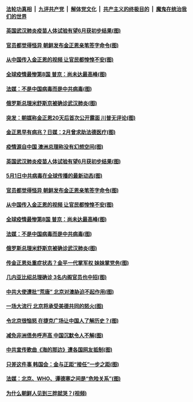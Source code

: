 ####  [法轮功真相](../../../../basic/blob/master/README.md?t=05020901) &nbsp;|&nbsp; [九评共产党](../../../../9ping.md/blob/master/README.md?t=05020901) &nbsp;|&nbsp; [解体党文化](../../../../jtdwh.md/blob/master/README.md?t=05020901)  &nbsp;|&nbsp; [共产主义的终极目的](../../../../gczydzjmd.md/blob/master/README.md?t=05020901) &nbsp;|&nbsp; [魔鬼在统治我们的世界](../../../../mgztzwmdsj.md/blob/master/README.md?t=05020901) 

#### [英国武汉肺炎疫苗人体试验有望6月获初步结果(图)](../pages/p9/931843.md?t=05020901) 

#### [官员都觉得怪异 朝鲜发布金正恩亲笔签字命令(图)](../pages/p9/931766.md?t=05020901) 

#### [从中国传入金正恩的视频 让官民都惶惶不安(图)](../pages/p9/931676.md?t=05020901) 

#### [全球疫情最惨第8国 普京：尚未达最高峰(图)](../pages/p9/931681.md?t=05020901) 

#### [法媒：不是中国病毒而是中共病毒(图)](../pages/p9/931693.md?t=05020901) 

#### [俄罗斯总理米舒斯京被确诊武汉肺炎(图)](../pages/p9/931704.md?t=05020901) 

#### [突发：朝媒称金正恩20天后首次公开露面 川普无评论(图)](../pages/p9/931846.md?t=05020901) 

#### [金正恩早有病兆？日媒：2月曾求助法德医疗(图)](../pages/p9/931793.md?t=05020901) 

#### [疫情源自中国 澳洲总理称没有幻想空间(图)](../pages/p9/931845.md?t=05020901) 

#### [英国武汉肺炎疫苗人体试验有望6月获初步结果(图)](../pages/p9/931843.md?t=05020901) 

#### [5月1日中共病毒在全球传播的最新动态(图)](../pages/p9/931820.md?t=05020901) 

#### [官员都觉得怪异 朝鲜发布金正恩亲笔签字命令(图)](../pages/p9/931766.md?t=05020901) 

#### [从中国传入金正恩的视频 让官民都惶惶不安(图)](../pages/p9/931676.md?t=05020901) 

#### [全球疫情最惨第8国 普京：尚未达最高峰(图)](../pages/p9/931681.md?t=05020901) 

#### [法媒：不是中国病毒而是中共病毒(图)](../pages/p9/931693.md?t=05020901) 

#### [俄罗斯总理米舒斯京被确诊武汉肺炎(图)](../pages/p9/931704.md?t=05020901) 

#### [传金正恩处重症状态？金平一代掌军权 妹妹掌党务(图)](../pages/p9/931658.md?t=05020901) 

#### [几内亚比绍总理确诊 3名内阁官员也中招(图)](../pages/p9/931630.md?t=05020901) 

#### [中共大使遭批“荒唐” 北京对澳胁迫不起作用(图)](../pages/p9/931575.md?t=05020901) 

#### [一场大流行 北京将承受美德共同的怒火(图)](../pages/p9/931620.md?t=05020901) 

#### [令北京很恼怒 在捷克广场让中国人了解历史？(图)](../pages/p9/931579.md?t=05020901) 

#### [减免非洲债务呼声高 中国沉默令人不解(图)](../pages/p9/931617.md?t=05020901) 

#### [中共宣传歌曲《海的那边》遭各国网友抵制(图)](../pages/p9/931588.md?t=05020901) 

#### [只差这件事 韩国会：金与正距“接任”一步之距(图)](../pages/p9/931546.md?t=05020901) 

#### [法媒：北京、WHO、谭德塞之间是“危险关系”(图)](../pages/p9/931435.md?t=05020901) 

#### [为什么朝鲜人见到三胖就哭？(视频)](../pages/p9/931444.md?t=05020901) 


